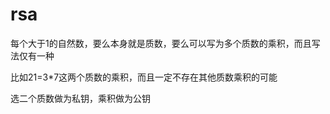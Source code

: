 # rsa

每个大于1的自然数，要么本身就是质数，要么可以写为多个质数的乘积，而且写法仅有一种

比如21=3*7这两个质数的乘积，而且一定不存在其他质数乘积的可能

选二个质数做为私钥，乘积做为公钥




